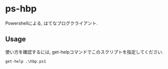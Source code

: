 # ps-hbp

Powershellによる, はてなブログクライアント.

## Usage

使い方を確認するには, get-helpコマンドでこのスクリプトを指定してください.

```
get-help .\hbp.ps1
```
